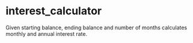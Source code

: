 # interest_calculator
Given starting balance, ending balance and number of months calculates monthly and annual interest rate.
